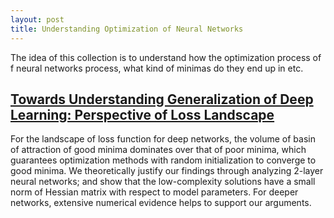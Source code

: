```yaml
---
layout: post
title: Understanding Optimization of Neural Networks
---
```


The idea of this collection is to understand how the optimization process of f neural networks process, what kind of minimas do they end up in etc.

## [Towards Understanding Generalization of Deep Learning: Perspective of Loss Landscape](https://arxiv.org/pdf/1706.10239.pdf)

For the landscape of loss function for deep networks, the
volume of basin of attraction of good minima dominates over that of poor minima, which guarantees optimization methods with random initialization to converge to good minima. We theoretically justify our findings through analyzing 2-layer neural networks; and show that the low-complexity solutions have a small norm of Hessian matrix with respect to model parameters. For deeper networks, extensive numerical evidence helps to support our arguments.
